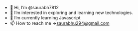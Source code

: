 - 👋 Hi, I’m @saurabh7812
- 👀 I’m interested in exploring and learning new technologies.
- 🌱 I’m currently learning Javascript
- 📫 How to reach me ->saurabhu294@gmail.com

<!---
neo7812/neo7812 is a ✨ special ✨ repository because its `README.md` (this file) appears on your GitHub profile.
You can click the Preview link to take a look at your changes.
--->
